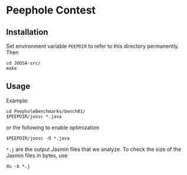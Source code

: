 Peephole Contest
================

Installation
-----------

Set environment variable `PEEPDIR` to refer to this directory permanently. Then

```
cd JOOSA-src/
make
```

Usage
-----

Example:
```
cd PeepholeBenchmarks/bench01/
$PEEPDIR/joosc *.java
```
or the following to enable optimization
```
$PEEPDIR/joosc -O *.java
```
`*.j` are the output Jasmin files that we analyze. To check the size of the Jasmin files in bytes, use
```
du -b *.j
```
